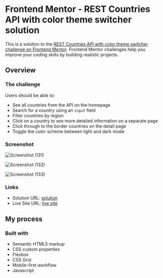 # Frontend Mentor - REST Countries API with color theme switcher solution

This is a solution to the [REST Countries API with color theme switcher challenge on Frontend Mentor](https://www.frontendmentor.io/challenges/rest-countries-api-with-color-theme-switcher-5cacc469fec04111f7b848ca). Frontend Mentor challenges help you improve your coding skills by building realistic projects. 


## Overview

### The challenge

Users should be able to:

- See all countries from the API on the homepage
- Search for a country using an `input` field
- Filter countries by region
- Click on a country to see more detailed information on a separate page
- Click through to the border countries on the detail page
- Toggle the color scheme between light and dark mode

### Screenshot
![Screenshot (131)](https://github.com/user-attachments/assets/3d0e578d-5cc0-4815-afc6-96aa0ec516d8)

![Screenshot (132)](https://github.com/user-attachments/assets/cf46e5e6-2331-435d-9fa0-c7682312e346)

![Screenshot (133)](https://github.com/user-attachments/assets/2dae325c-cd43-43d2-b50b-299633e25420)

### Links

- Solution URL: [solution](https://vsaini95.github.io/rest-countries-api-with-color-theme-switcher-master/)
- Live Site URL: [live site](https://your-live-site-url.com)

## My process

### Built with

- Semantic HTML5 markup
- CSS custom properties
- Flexbox
- CSS Grid
- Mobile-first workflow
- Javascript
